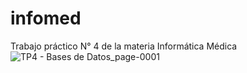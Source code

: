 # infomed
Trabajo práctico N° 4 de la materia Informática Médica
![TP4 - Bases de Datos_page-0001](https://github.com/user-attachments/assets/54a305ff-00bf-4118-9952-c73afe010dd3)
